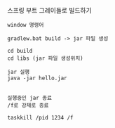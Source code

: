 스프링 부트 그레이들로 빌드하기
```
window 명령어

gradlew.bat build -> jar 파일 생성

cd build
cd libs (jar 파일 생성위치)

jar 실행 
java -jar hello.jar 


실행중인 jar 종료 
/f로 강제로 종료

taskkill /pid 1234 /f


```


